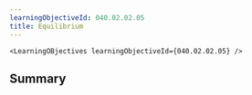 ```yaml
---
learningObjectiveId: 040.02.02.05
title: Equilibrium
---
```


```tsx eval
<LearningOBjectives learningObjectiveId={040.02.02.05} />
```

## Summary
